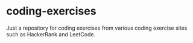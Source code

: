 # coding-exercises
Just a repository for coding exercises from various coding exercise sites such as HackerRank and LeetCode.
